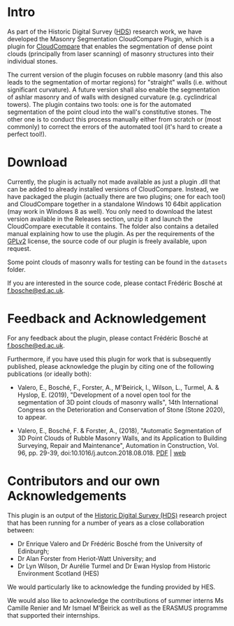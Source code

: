 

# Intro

As part of the Historic Digital Survey ([HDS](https://cyberbuild.eng.ed.ac.uk/projects/historic-digital-survey)) research work, we have developed the Masonry Segmentation CloudCompare Plugin, which is a plugin for [CloudCompare](https://www.danielgm.net/cc/) that enables the segmentation of dense point clouds (principally from laser scanning) of masonry structures into their individual stones.

The current version of the plugin focuses on rubble masonry (and this also leads to the segmentation of mortar regions) for "straight" walls (i.e. without significant curvature). A future version shall also enable the segmentation of ashlar masonry and of walls with designed curvature (e.g. cyclindrical towers). The plugin contains two tools: one is for the automated segmentation of the point cloud into the wall's constitutive stones. The other one is to conduct this process manually either from scratch or (most commonly) to correct the errors of the automated tool (it's hard to create a perfect tool!).

# Download

Currently, the plugin is actually not made available as just a plugin .dll  that can be added to already installed versions of CloudCompare. Instead, we have packaged the plugin (actually there are two plugins; one for each tool) and CloudCompare together in a standalone Windows 10 64bit application (may work in Windows 8 as well). You only need to download the latest version available in the Releases section, unzip it and launch the CloudCompare executable it contains. The folder also contains a detailed manual explaining how to use the plugin. As per the requirements of the [GPLv2](https://www.gnu.org/licenses/old-licenses/gpl-2.0.en.html) license, the source code of our plugin is freely available, upon request.

Some point clouds of masonry walls for testing can be found in the `datasets` folder.

If you are interested in the source code, please contact Frédéric Bosché at [f.bosche@ed.ac.uk](mailto:f.bosche@ed.ac.uk?subject=Source%20code%20of%20the%20CC%20Plugin).

# Feedback and Acknowledgement

For any feedback about the plugin, please contact Frédéric Bosché at [f.bosche@ed.ac.uk](mailto:f.bosche@ed.ac.uk?subject=Source%20code%20of%20the%20CC%20Plugin).

Furthermore, if you have used this plugin for work that is subsequently published, please acknowledge the plugin by citing one of the following publications (or ideally both):

- Valero, E., Bosché, F., Forster, A., M'Beirick, I., Wilson, L., Turmel, A. & Hyslop, E. (2019), "Development of a novel open tool for the segmentation of 3D point clouds of masonry walls", 
14th International Congress on the Deterioration and Conservation of Stone (Stone 2020), to appear.

- Valero, E., Bosché, F. & Forster, A., (2018), "Automatic Segmentation of 3D Point Clouds of Rubble Masonry Walls, and its Application to Building Surveying, Repair and Maintenance", Automation in Construction, Vol. 96, pp. 29-39, doi:10.1016/j.autcon.2018.08.018. [PDF](https://edit.cyberbuild.eng.ed.ac.uk/sites/cyberbuild.eng.ed.ac.uk/files/attachments/freestyle-page/20200217/segmentation%20paper_r1.pdf) | [web](https://www.sciencedirect.com/science/article/pii/S0926580517309895?via%3Dihub)

# Contributors and our own Acknowledgements

This plugin is an output of the [Historic Digital Survey (HDS)](https://cyberbuild.eng.ed.ac.uk/projects/historic-digital-survey) research project that has been running for a number of years as a close collaboration between:

- Dr Enrique Valero and Dr Frédéric Bosché from the University of Edinburgh;
- Dr Alan Forster from Heriot-Watt University; and
- Dr Lyn Wilson, Dr Aurélie Turmel and Dr Ewan Hyslop from Historic Environment Scotland (HES)

We would particularly like to acknowledge the funding provided by HES.

We would also like to acknowledge the contributions of summer interns Ms Camille Renier and Mr Ismael M'Beirick as well as the ERASMUS programme that supported their internships.
